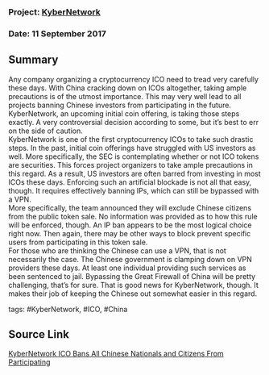 ### Project: [KyberNetwork](../projects/kybernetwork.md)
### Date: 11 September 2017
## Summary
Any company organizing a cryptocurrency ICO need to tread very carefully these days. With China cracking down on ICOs altogether, taking ample precautions is of the utmost importance. This may very well lead to all projects banning Chinese investors from participating in the future. KyberNetwork, an upcoming initial coin offering, is taking those steps exactly. A very controversial decision according to some, but it’s best to err on the side of caution.  
KyberNetwork is one of the first cryptocurrency ICOs to take such drastic steps. In the past, initial coin offerings have struggled with US investors as well. More specifically, the SEC is contemplating whether or not ICO tokens are securities. This forces project organizers to take ample precautions in this regard. As a result, US investors are often barred from investing in most ICOs these days. Enforcing such an artificial blockade is not all that easy, though. It requires effectively banning IPs, which can still be bypassed with a  VPN.  
More specifically, the team announced they will exclude Chinese citizens from the public token sale. No information was provided as to how this rule will be enforced, though. An IP ban appears to be the most logical choice right now. Then again, there may be other ways to block prevent specific users from participating in this token sale.  
For those who are thinking the Chinese can use a VPN, that is not necessarily the case. The Chinese government is clamping down on VPN providers these days. At least one individual providing such services as been sentenced to jail. Bypassing the Great Firewall of China will be pretty challenging, that’s for sure. That is good news for KyberNetwork, though. It makes their job of keeping the Chinese out somewhat easier in this regard.  

tags: #KyberNetwork, #ICO, #China
## Source Link
[KyberNetwork ICO Bans All Chinese Nationals and Citizens From Participating](http://www.newsbtc.com/2017/09/11/kybernetwork-ico-bans-chinese-nationals-citizens-participating/)  
